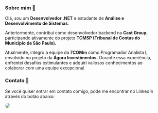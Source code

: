 <!-- <img width=100% src="https://capsule-render.vercel.app/api?type=waving&color=49b2f3&height=70&section=header"/> -->

### Sobre mim 👋

Olá, sou um **Desenvolvedor .NET** e estudante de **Análise e Desenvolvimento de Sistemas**. 

Anteriormente, contribuí como desenvolvedor backend na **Cast Group**, participando ativamente do projeto **TCMSP (Tribunal de Contas do Município de São Paulo).** 

Atualmente, integro a equipe da **7COMm** como Programador Analista I, envolvido no projeto da **Ágora Investimentos.** Durante essa experiência, enfrentei desafios estimulantes e adquiri valiosos conhecimentos ao colaborar com uma equipe excepcional.

### Contato 👥

Se você quiser entrar em contato comigo, pode me encontrar no LinkedIn através do botão abaixo:

<div align="left"> 
<a href="https://www.linkedin.com/in/joão-ezequiel-lima-9613a6242/" target="_blank"><img src="https://img.shields.io/badge/-LinkedIn-%230077B5?style=for-the-badge&logo=linkedin&logoColor=white" style="border-radius: 30px" target="_blank"></a> 
</div>

<!-- <img width=100% src="https://capsule-render.vercel.app/api?type=waving&color=49b2f3&height=70&section=footer"/> -->

<!---
Ezequiel-Lima/Ezequiel-Lima is a ✨ special ✨ repository because its `README.md` (this file) appears on your GitHub profile.
You can click the Preview link to take a look at your changes.
--->

